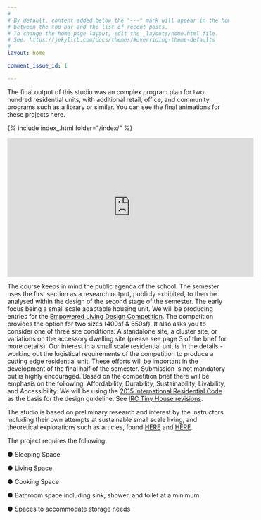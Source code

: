 ```yaml
---
#
# By default, content added below the "---" mark will appear in the home page
# between the top bar and the list of recent posts.
# To change the home page layout, edit the _layouts/home.html file.
# See: https://jekyllrb.com/docs/themes/#overriding-theme-defaults
#
layout: home

comment_issue_id: 1

---
```


The final output of this studio was an complex program plan for two hundred residential units, with additional retail, office, and community programs such as a library or similar. You can see the final animations for these projects here.

{% include index_.html folder="/index/" %}

[comment]: <> (please refer to _incluedes/about_.html to add your photo)

<iframe width="560" height="315" src="https://www.youtube.com/embed/QIHisIykzC8" title="YouTube video player" frameborder="0" allow="accelerometer; autoplay; clipboard-write; encrypted-media; gyroscope; picture-in-picture" allowfullscreen></iframe>

The course keeps in mind the public agenda of the school. The semester uses the first section as a research output, publicly exhibited, to then be analysed within the design of the second stage of the semester. The early focus being a small scale adaptable housing unit. We will be producing entries for the [Empowered Living Design Competition](https://aiautah.submittable.com/submit/080ccac9-449e-4105-b45a-22a543a2ee2b/empowered-living-design-competition-registration). The competition provides the option for two sizes (400sf & 650sf). It also asks you to consider one of three site conditions: A standalone site, a cluster site, or variations on the accessory dwelling site (please see page 3 of the brief for more details). Our interest in a small scale residential unit is in the details - working out the logistical requirements of the competition to produce a cutting edge residential unit. These efforts will be important in the development of the final half of the semester. Submission is not mandatory but is highly encouraged. Based on the competition brief there will be emphasis on the following: Affordability, Durability, Sustainability, Livability, and Accessibility. We will be using the [2015 International Residential Code](https://up.codes/viewer/utah/irc-2015) as the basis for the design guideline. See [IRC Tiny House revisions](https://up.codes/viewer/utah/irc-2015/chapter/new_Q/tiny-houses#new_Q).

The studio is based on preliminary research and interest by the instructors including their own attempts at sustainable small scale living, and theoretical explorations such as articles, found [HERE](https://favelissues.com/2020/10/16/guerilla-suburbanism-in-the-age-of-covid-19/) and [HERE](/assets/GuerillaSuburban.pdf).

The project requires the following:

● Sleeping Space

● Living Space

● Cooking Space

● Bathroom space including sink, shower, and toilet at a minimum

● Spaces to accommodate storage needs




[comment]: <> (please refer to _includes/projects_.html and _incluedes/about_.html to add your project and personal photo)
